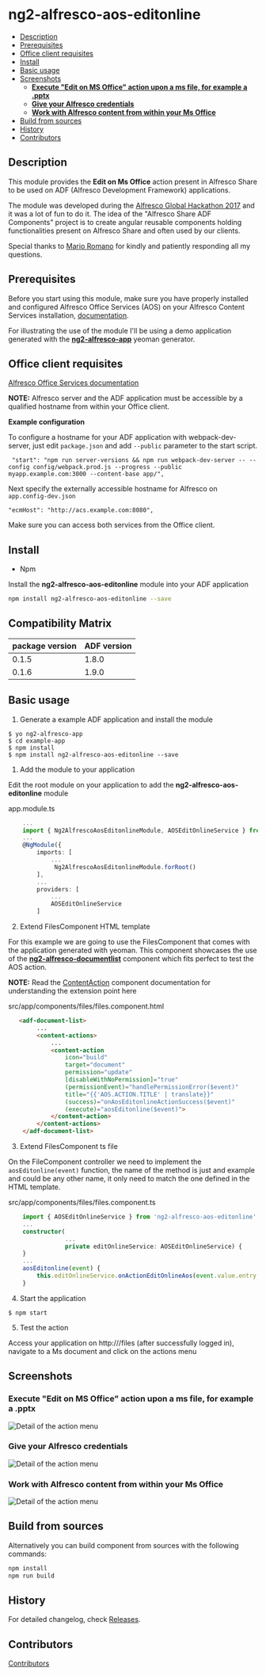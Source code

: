 # ng2-alfresco-aos-editonline

<!-- markdown-toc start - Don't edit this section.  npm run toc to generate it-->

<!-- toc -->

* [Description](#description)
* [Prerequisites](#prerequisites)
* [Office client requisites](#office-client-requisites)
* [Install](#install)
* [Basic usage](#basic-usage)
* [Screenshots](#screenshots)
  * [**Execute "Edit on MS Office" action upon a ms file, for example a .pptx**](#execute-edit-on-ms-office-action-upon-a-ms-file-for-example-a-pptx)
  * [**Give your Alfresco credentials**](#give-your-alfresco-credentials)
  * [**Work with Alfresco content from within your Ms Office**](#work-with-alfresco-content-from-within-your-ms-office)
* [Build from sources](#build-from-sources)
* [History](#history)
* [Contributors](#contributors)

<!-- toc stop -->

<!-- tocstop -->

<!-- markdown-toc end -->

## Description

This module provides the **Edit on Ms Office** action present in Alfresco Share to be used on ADF (Alfresco Development Framework) applications. 

The module was developed during the [Alfresco Global Hackathon 2017](https://community.alfresco.com/docs/DOC-7046-projects-and-teams-global-virtual-hack-a-thon-2017) and it was a lot of fun to do it. The idea of the "Alfresco Share ADF Components" project is to create angular reusable components holding functionalities present on Alfresco Share and often used by our clients.

Special thanks to [Mario Romano](https://github.com/magemello) for kindly and patiently responding all my questions.

## Prerequisites

Before you start using this module, make sure you have properly installed and configured Alfresco Office Services (AOS) on your Alfresco Content Services installation, [documentation](https://docs.alfresco.com/aos/concepts/aos-intro.html).

For illustrating the use of the module I'll be using a demo application generated with the [**ng2-alfresco-app**](https://github.com/Alfresco/generator-ng2-alfresco-app) yeoman generator.

## Office client requisites

[Alfresco Office Services documentation](https://docs.alfresco.com/aos/concepts/aos-prereqs.html)

**NOTE:** Alfresco server and the ADF application must be accessible by a qualified hostname from within your Office client.

**Example configuration**

To configure a hostname for your ADF application with webpack-dev-server, just edit ```package.json``` and add ```--public``` parameter to the start script.

```
 "start": "npm run server-versions && npm run webpack-dev-server -- --config config/webpack.prod.js --progress --public myapp.example.com:3000 --content-base app/",
```

Next specify the externally accessible hostname for Alfresco on ```app.config-dev.json```

```
"ecmHost": "http://acs.example.com:8080",
```

Make sure you can access both services from the Office client.

## Install

* Npm
    
Install the **ng2-alfresco-aos-editonline** module into your ADF application

```sh
npm install ng2-alfresco-aos-editonline --save
```


## Compatibility Matrix

| package version | ADF version |
| --- | --- |
| 0.1.5 | 1.8.0 |
| 0.1.6 | 1.9.0 |

## Basic usage

1. Generate a example ADF application and install the module

```
$ yo ng2-alfresco-app
$ cd example-app
$ npm install
$ npm install ng2-alfresco-aos-editonline --save
```

1. Add the module to your application

Edit the root module on your application to add the **ng2-alfresco-aos-editonline** module

app.module.ts

```ts
    ...
    import { Ng2AlfrescoAosEditonlineModule, AOSEditOnlineService } from 'ng2-alfresco-aos-editonline';
    ...
    @NgModule({
        imports: [
            ...
             Ng2AlfrescoAosEditonlineModule.forRoot()
        ],
        ...
        providers: [
            ...
            AOSEditOnlineService
        ]
```

2. Extend FilesComponent HTML template

For this example we are going to use the FilesComponent that comes with the application generated with yeoman. This component showcases the use of the [**ng2-alfresco-documentlist**]() component which fits perfect to test the AOS action.

**NOTE:** Read the [ContentAction](https://github.com/Alfresco/alfresco-ng2-components/tree/master/ng2-components/ng2-alfresco-documentlist#actions) component documentation for understanding the extension point here

src/app/components/files/files.component.html

```html
   <adf-document-list>
        ...
        <content-actions>
            ...
            <content-action
                icon="build"
                target="document"
                permission="update"
                [disableWithNoPermission]="true"
                (permissionEvent)="handlePermissionError($event)"
                title="{{'AOS.ACTION.TITLE' | translate}}"
                (success)="onAosEditonlineActionSuccess($event)"
                (execute)="aosEditonline($event)">
            </content-action>
        </content-actions>
    </adf-document-list>
```

3. Extend FilesComponent ts file

On the FileComponent controller we need to implement the ```aosEditonline(event)``` function, the name of the method is just and example and could be any other name, it only need to match the one defined in the HTML template.

src/app/components/files/files.component.ts

```ts
    import { AOSEditOnlineService } from 'ng2-alfresco-aos-editonline';
    ...
    constructor(
                ...
                private editOnlineService: AOSEditOnlineService) {
    }
    ...
    aosEditonline(event) {
        this.editOnlineService.onActionEditOnlineAos(event.value.entry.id);
    }
```

4. Start the application

```
$ npm start
```

5. Test the action

Access your application on http://<ecmHost>/files (after successfully logged in), navigate to a Ms document and click on the actions menu 

## Screenshots

### **Execute "Edit on MS Office" action upon a ms file, for example a .pptx**

![Detail of the action menu](https://raw.githubusercontent.com/keensoft/ng2-alfresco-aos-editonline/master/img/1.png)

### **Give your Alfresco credentials**

![Detail of the action menu](https://raw.githubusercontent.com/keensoft/ng2-alfresco-aos-editonline/master/img/2.png)

### **Work with Alfresco content from within your Ms Office**

![Detail of the action menu](https://raw.githubusercontent.com/keensoft/ng2-alfresco-aos-editonline/master/img/3.png)


## Build from sources

Alternatively you can build component from sources with the following commands:

```sh
npm install
npm run build
```

## History

For detailed changelog, check [Releases](https://github.com/keensoft/ng2-alfresco-aos-editonline/releases).

## Contributors

[Contributors](https://github.com/keensoft/ng2-alfresco-aos-editonline/graphs/contributors)
